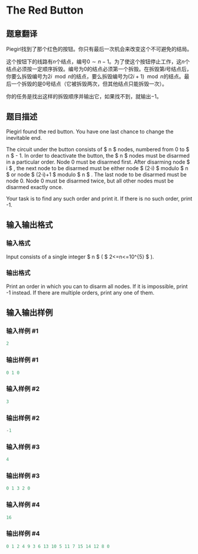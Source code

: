 # The Red Button

## 题意翻译

Piegirl找到了那个红色的按钮。你只有最后一次机会来改变这个不可避免的结局。

这个按钮下的线路有$n$个结点，编号$0\sim n-1$。为了使这个按钮停止工作，这$n$个结点必须按一定顺序拆毁。编号为$0$的结点必须第一个拆毁。在拆毁第$i$号结点后，你要么拆毁编号为$2i\ \bmod n$的结点，要么拆毁编号为$(2i+1)\ \bmod n$的结点。最后一个拆毁的是$0$号结点（它被拆毁两次，但其他结点只能拆毁一次）。

你的任务是找出这样的拆毁顺序并输出它，如果找不到，就输出$-1$。

## 题目描述

Piegirl found the red button. You have one last chance to change the inevitable end.

The circuit under the button consists of $ n $ nodes, numbered from 0 to $ n $ - 1. In order to deactivate the button, the $ n $ nodes must be disarmed in a particular order. Node 0 must be disarmed first. After disarming node $ i $ , the next node to be disarmed must be either node $ (2·i) $ modulo $ n $ or node $ (2·i)+1 $ modulo $ n $ . The last node to be disarmed must be node 0. Node 0 must be disarmed twice, but all other nodes must be disarmed exactly once.

Your task is to find any such order and print it. If there is no such order, print -1.

## 输入输出格式

### 输入格式

Input consists of a single integer $ n $ ( $ 2<=n<=10^{5} $ ).

### 输出格式

Print an order in which you can to disarm all nodes. If it is impossible, print -1 instead. If there are multiple orders, print any one of them.

## 输入输出样例

### 输入样例 #1

```cpp
2

```
### 输出样例 #1

```cpp
0 1 0

```
### 输入样例 #2

```cpp
3

```
### 输出样例 #2

```cpp
-1
```


### 输入样例 #3

```cpp
4

```
### 输出样例 #3

```cpp
0 1 3 2 0

```
### 输入样例 #4

```cpp
16

```
### 输出样例 #4

```cpp
0 1 2 4 9 3 6 13 10 5 11 7 15 14 12 8 0

```
